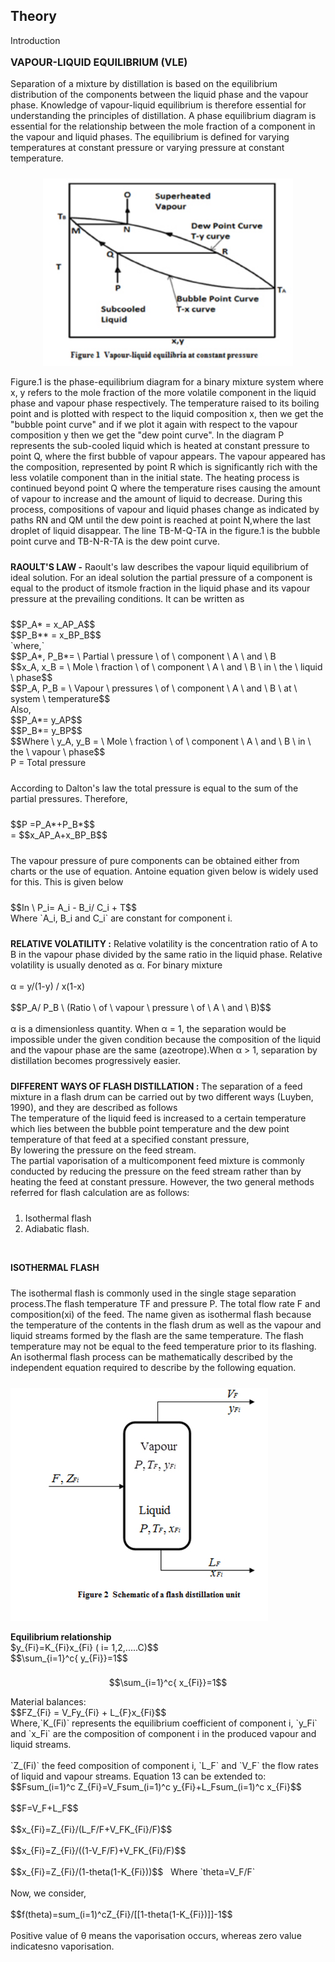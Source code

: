 
## Theory

<div class="heading" id="experiment-article-section-1-heading">
Introduction
</div><!-- Write the section content inside a paragraph element, You can also include images with &lt;img&gt; tag -->
<p style="text-align:left; font-size:16px; font-weight:bold;">VAPOUR-LIQUID EQUILIBRIUM (VLE)</p>
 <p style="padding-bottom: 10px;">Separation of a mixture by distillation is based on the equilibrium distribution of the components between the liquid phase and the vapour phase. Knowledge of vapour-liquid equilibrium is therefore essential for understanding the principles of distillation. A phase equilibrium diagram is essential for the relationship between the mole fraction of a component in the vapour and liquid phases. The equilibrium is defined for varying temperatures at constant pressure or varying pressure at constant temperature.</p>
<p style="text-align: center;">
 <img src="images/vapur_liquid.jpg" style="width:400px;height:300px;" alt="Vapour- Liquid Equilibrium" title="Vapour- Liquid Equilibrium">
</p>
<p style="padding-bottom: 10px;">Figure.1 is the phase-equilibrium diagram for a binary mixture system where x, y refers to the mole fraction of the more volatile component in the liquid phase and vapour phase respectively. The temperature raised to its boiling point and is plotted with respect to the liquid composition x, then we get the "bubble point curve" and if we plot it again with respect to the vapour composition y then we get the "dew point curve". In the diagram P represents the sub-cooled liquid which is heated at constant pressure to point Q, where the first bubble of vapour appears. The vapour appeared has the composition, represented by point R which is significantly rich with the less volatile component than in the initial state. The heating process is continued beyond point Q where the temperature rises causing the amount of vapour to increase and the amount of liquid to decrease. During this process, compositions of vapour and liquid phases change as indicated by paths RN and QM until the dew point is reached at point N,where the last droplet of liquid disappear. The line TB-M-Q-TA in the figure.1 is the bubble point curve and TB-N-R-TA is the dew point curve.</p>
<p style="padding-bottom: 10px;"><b>RAOULT'S LAW -</b> Raoult's law describes the vapour liquid equilibrium of ideal solution. For an ideal solution the partial pressure of a component is equal to the product of itsmole fraction in the liquid phase and its vapour pressure at the prevailing conditions. It can be written as</p>
<p style="padding-bottom: 10px;">$$P_A* = x_AP_A$$
<br>$$P_B** = x_BP_B$$
<br>`where,`
<br>$$P_A*, P_B*= \ Partial \ pressure \ of \ component \ A \ and \ B
<br>$$x_A, x_B = \ Mole \ fraction \ of \ component \ A \ and \ B \ in \ the \ liquid \ phase$$
<br>$$P_A, P_B = \ Vapour \ pressures \ of \ component \ A \ and \ B \ at \ system \ temperature$$
<br>Also,
<br>$$P_A*= y_AP$$
<br>$$P_B*= y_BP$$
<br>$$Where \ y_A, y_B = \ Mole \ fraction \ of \ component \ A \ and \ B \ in \ the \ vapour \ phase$$
<br>P = Total pressure</p>
 <p style="padding-bottom: 10px;">According to Dalton's law the total pressure is equal to the sum of the partial pressures. Therefore,</p>
<p style="padding-bottom: 10px;">
 $$P =P_A*+P_B*$$
<br>= $$x_AP_A+x_BP_B$$
</p>
 <p style="padding-bottom: 10px;">The vapour pressure of pure components can be obtained either from charts or the use of equation. Antoine equation given below is widely used for this. This is given below</p>
<p style="padding-bottom: 10px;">$$In \ P_i= A_i - B_i/ C_i + T$$
<br>Where `A_i, B_i and C_i` are constant for component i.</p>
<p style="padding-bottom: 10px;"><b>RELATIVE VOLATILITY :</b> Relative volatility is the concentration ratio of A to B in the vapour phase divided by the same ratio in the liquid phase. Relative volatility is usually denoted as α. For binary mixture<br><br>
α = y/(1-y) / x(1-x)<br><br>
$$P_A/ P_B \ (Ratio \ of \ vapour \ pressure \ of \ A \ and \ B)$$<br><br>
α is a dimensionless quantity. When α = 1, the separation would be impossible under the given condition because the composition of the liquid and the vapour phase are the same (azeotrope).When α > 1, separation by distillation becomes progressively easier.</p>
                            <p style="padding-bottom: 10px;"><b>DIFFERENT WAYS OF FLASH DISTILLATION :</b> The separation of a feed mixture in a flash drum can be carried out by two different ways (Luyben, 1990), and they are described as follows<br>
The temperature of the liquid feed is increased to a certain temperature which lies between the bubble point temperature and the dew point temperature of that feed at a specified constant pressure,<br>
By lowering the pressure on the feed stream.<br>
The partial vaporisation of a multicomponent feed mixture is commonly conducted by reducing the pressure on the feed stream rather than by heating the feed at constant pressure. However, the two general methods referred for flash calculation are as follows:<br>
<ol><li>Isothermal flash</li>
<li>Adiabatic flash.</li></ol></p><br>
<p style="padding-bottom: 10px;"><b>ISOTHERMAL FLASH</b></p>
<p style="padding-bottom: 10px;">The isothermal flash is commonly used in the single stage separation process.The flash temperature TF and pressure P. The total flow rate F and composition(xi) of the feed. The name given as isothermal flash because the temperature of the contents in the flash drum as well as the vapour and liquid streams formed by the flash are the same temperature. The flash temperature may not be equal to the feed temperature prior to its flashing. An isothermal flash process can be mathematically described by the independent equation required to describe by the following equation.</p>
<p><img src="images/schematic_diagram.jpg"  style="width:412px;height:373px;" align="Schematic Diagram of Flash Distillation" title="Schematic Diagram of Flash Distillation">
</p>
<p style="padding-bottom: 8px;"><b>
 Equilibrium relationship</b>
 <br/>
 $y_{Fi}=K_{Fi}x_{Fi} ( i= 1,2,.....C)$$<br>
$$\sum_{i=1}^c{ y_{Fi}}=1$$

$$\sum_{i=1}^c{ x_{Fi}}=1$$
</p>
 <p style="padding-bottom: 10px;">
Material balances:<br>
$$FZ_{Fi} = V_Fy_{Fi} + L_{F}x_{Fi}$$<br>
Where,`K_(Fi)` represents the equilibrium coefficient of component i, `y_Fi` and `x_Fi` are the composition of component i in the produced vapour and liquid streams.<br><br>
`Z_(Fi)` the feed composition of component i, `L_F` and `V_F` the flow rates of liquid and vapour streams. Equation 13 can be extended to:<br>
$$Fsum_(i=1)^c Z_{Fi}=V_Fsum_(i=1)^c y_{Fi}+L_Fsum_(i=1)^c x_{Fi}$$<br><br>
$$F=V_F+L_F$$<br><br>
$$x_{Fi}=Z_{Fi}/(L_F/F+V_FK_{Fi}/F)$$<br><br>
$$x_{Fi}=Z_{Fi}/((1-V_F/F)+V_FK_{Fi}/F)$$<br><br>
$$x_{Fi}=Z_{Fi}/(1-theta(1-K_{Fi}))$$ &nbsp Where `theta=V_F/F`<br><br>
Now, we consider,<br><br>
$$f(theta)=sum_(i=1)^cZ_{Fi}/[[1-theta(1-K_{Fi})]]-1$$<br><br>
Positive value of θ means the vaporisation occurs, whereas zero value indicatesno vaporisation.
</p>
 </div>

 <script id="MathJax-script" async src="https://cdn.jsdelivr.net/npm/mathjax@3.2.2/es5/tex-mml-chtml.js"></script>    
 
